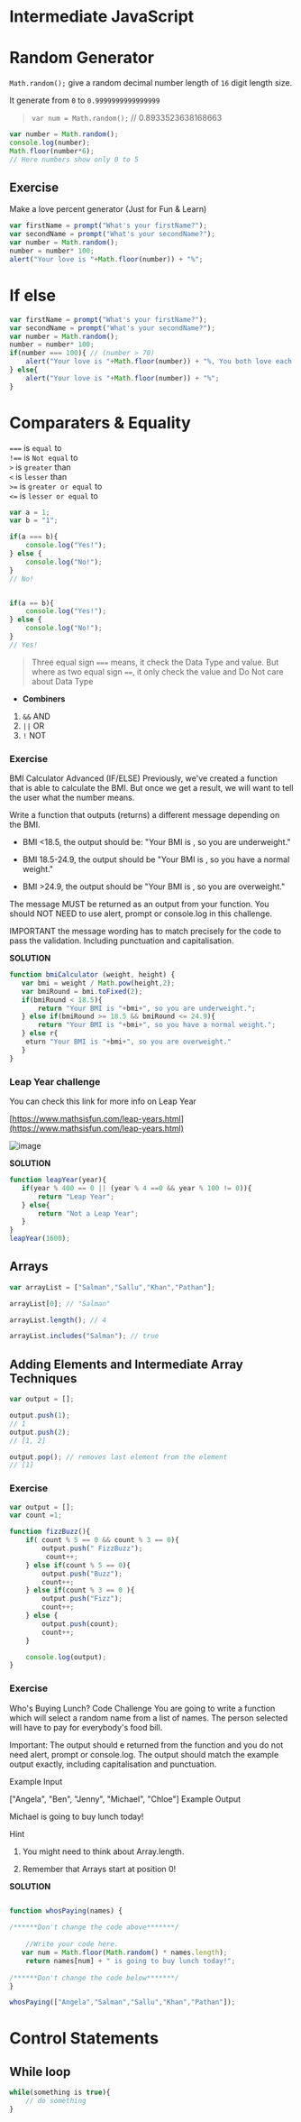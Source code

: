 # Intermediate JavaScript

# Random Generator

`Math.random();` give a random decimal number length of `16` digit length size.

It generate from `0` to `0.9999999999999999`

> `var num = Math.random();` // 0.8933523638168663

```js
var number = Math.random();
console.log(number);
Math.floor(number*6);
// Here numbers show only 0 to 5 
```

## Exercise
Make a love percent generator (Just for Fun & Learn)

```js
var firstName = prompt("What's your firstName?");
var secondName = prompt("What's your secondName?");
var number = Math.random();
number = number* 100;
alert("Your love is "+Math.floor(number)) + "%";
```

# If else

```js
var firstName = prompt("What's your firstName?");
var secondName = prompt("What's your secondName?");
var number = Math.random();
number = number* 100;
if(number === 100){ // (number > 70)
    alert("Your love is "+Math.floor(number)) + "%, You both love each other like Kanye and Kanye!";
} else{
    alert("Your love is "+Math.floor(number)) + "%";
}
```

# Comparaters & Equality

`===` is `equal` to  
`!==` is `Not equal` to  
`>`   is `greater` than  
`<`   is `lesser` than  
`>=`  is `greater or equal` to   
`<=`  is `lesser or equal` to   

```js
var a = 1;
var b = "1";

if(a === b){
    console.log("Yes!");
} else {
    console.log("No!");
}
// No!


if(a == b){
    console.log("Yes!");
} else {
    console.log("No!");
}
// Yes!
```
> Three equal sign `===` means, it check the Data Type  and value. But where as two equal sign `==`, it only check the value and Do Not care about Data Type 

- **Combiners**

1. `&&` AND  
2. `||` OR   
3. `!`  NOT


### Exercise

BMI Calculator Advanced (IF/ELSE)
Previously, we've created a function that is able to calculate the BMI. But once we get a result, we will want to tell the user what the number means.

Write a function that outputs (returns) a different message depending on the BMI.

- BMI <18.5, the output should be: "Your BMI is <bmi>, so you are underweight."  

- BMI 18.5-24.9, the output should be "Your BMI is <bmi>, so you have a normal weight."  

- BMI >24.9, the output should be "Your BMI is <bmi>, so you are overweight."  

The message MUST be returned as an output from your function. You should NOT NEED to use alert, prompt or console.log in this challenge.

IMPORTANT the message wording has to match precisely for the code to pass the validation. Including punctuation and capitalisation.

**SOLUTION**
```js
function bmiCalculator (weight, height) {
   var bmi = weight / Math.pow(height,2);
   var bmiRound = bmi.toFixed(2);
   if(bmiRound < 18.5){
       return "Your BMI is "+bmi+", so you are underweight.";
   } else if(bmiRound >= 18.5 && bmiRound <= 24.9){
       return "Your BMI is "+bmi+", so you have a normal weight.";
   } else r{
    eturn "Your BMI is "+bmi+", so you are overweight."
   }
}
```
### Leap Year challenge

You can check this link for more info on Leap Year

[https://www.mathsisfun.com/leap-years.html](https://www.mathsisfun.com/leap-years.html)

![image](./assets/JS/leapyear-flowchart.png)

**SOLUTION**

```js
function leapYear(year){
   if(year % 400 == 0 || (year % 4 ==0 && year % 100 != 0)){
       return "Leap Year";
   } else{
       return "Not a Leap Year";
   }
}
leapYear(1600);
```

## Arrays

```js
var arrayList = ["Salman","Sallu","Khan","Pathan"];

arrayList[0]; // "Salman"

arrayList.length(); // 4

arrayList.includes("Salman"); // true
```
##  Adding Elements and Intermediate Array Techniques

```js
var output = [];

output.push(1);
// 1
output.push(2); 
// [1, 2]

output.pop(); // removes last element from the element
// [1]
```

### Exercise

```js
var output = [];
var count =1;

function fizzBuzz(){
    if( count % 5 == 0 && count % 3 == 0){
        output.push(" FizzBuzz");
         count++;
    } else if(count % 5 == 0){
        output.push("Buzz");
        count++;
    } else if(count % 3 == 0 ){
        output.push("Fizz");
        count++;
    } else {
        output.push(count);
        count++;
    }

    console.log(output);
}

```

### Exercise
Who's Buying Lunch? Code Challenge
You are going to write a function which will select a random name from a list of names. The person selected will have to pay for everybody's food bill.

Important: The output should e returned from the function and you do not need alert, prompt or console.log. The output should match the example output exactly, including capitalisation and punctuation.

Example Input

["Angela", "Ben", "Jenny", "Michael", "Chloe"]
Example Output

Michael is going to buy lunch today!


Hint

1. You might need to think about Array.length.

2. Remember that Arrays start at position 0!

**SOLUTION**
```js

function whosPaying(names) {
    
/******Don't change the code above*******/
    
    //Write your code here.
   var num = Math.floor(Math.random() * names.length);
    return names[num] + " is going to buy lunch today!";
   
/******Don't change the code below*******/    
}

whosPaying(["Angela","Salman","Sallu","Khan","Pathan"]);
```

# Control Statements

## While loop

```js
while(something is true){
    // do something
}
```

